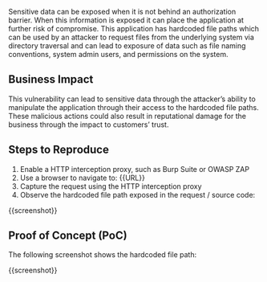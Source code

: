 Sensitive data can be exposed when it is not behind an authorization barrier. When this information is exposed it can place the application at further risk of compromise. This application has hardcoded file paths which can be used by an attacker to request files from the underlying system via directory traversal and can lead to exposure of data such as file naming conventions, system admin users, and permissions on the system.

## Business Impact

This vulnerability can lead to sensitive data through the attacker’s ability to manipulate the application through their access to the hardcoded file paths. These malicious actions could also result in reputational damage for the business through the impact to customers’ trust.

## Steps to Reproduce

1. Enable a HTTP interception proxy, such as Burp Suite or OWASP ZAP
1. Use a browser to navigate to: {{URL}}
1. Capture the request using the HTTP interception proxy
1. Observe the hardcoded file path exposed in the request / source code:

{{screenshot}}

## Proof of Concept (PoC)

The following screenshot shows the hardcoded file path:

{{screenshot}}
